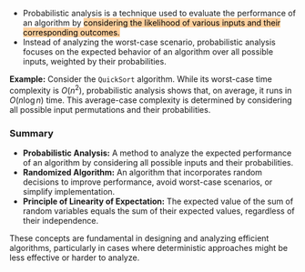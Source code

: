 - Probabilistic analysis is a technique used to evaluate the performance of an algorithm by <mark style="background: #FFB86CA6;">considering the likelihood of various inputs and their corresponding outcomes.</mark> 
- Instead of analyzing the worst-case scenario, probabilistic analysis focuses on the expected behavior of an algorithm over all possible inputs, weighted by their probabilities.

**Example:**
Consider the `QuickSort` algorithm. While its worst-case time complexity is $O(n^2)$, probabilistic analysis shows that, on average, it runs in $O(n \log n)$ time. This average-case complexity is determined by considering all possible input permutations and their probabilities.




### Summary

- **Probabilistic Analysis:** A method to analyze the expected performance of an algorithm by considering all possible inputs and their probabilities.
- **Randomized Algorithm:** An algorithm that incorporates random decisions to improve performance, avoid worst-case scenarios, or simplify implementation.
- **Principle of Linearity of Expectation:** The expected value of the sum of random variables equals the sum of their expected values, regardless of their independence.

These concepts are fundamental in designing and analyzing efficient algorithms, particularly in cases where deterministic approaches might be less effective or harder to analyze.